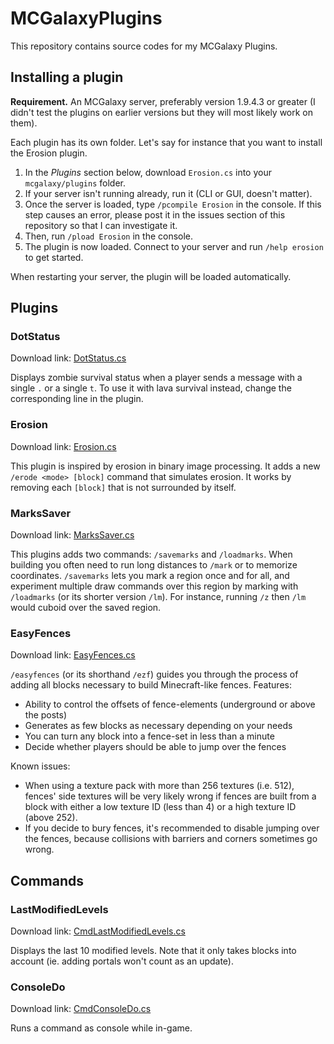 # MCGalaxyPlugins

This repository contains source codes for my MCGalaxy Plugins.

## Installing a plugin

**Requirement.** An MCGalaxy server, preferably version 1.9.4.3 or greater (I didn't test the plugins on earlier versions but they will most likely work on them).

Each plugin has its own folder. Let's say for instance that you want to install the Erosion plugin.

1. In the *Plugins* section below, download `Erosion.cs` into your `mcgalaxy/plugins` folder.
2. If your server isn't running already, run it (CLI or GUI, doesn't matter).
3. Once the server is loaded, type `/pcompile Erosion` in the console. If this step causes an error, please post it in the issues section of this repository so that I can investigate it.
4. Then, run `/pload Erosion` in the console. 
5. The plugin is now loaded. Connect to your server and run `/help erosion` to get started.

When restarting your server, the plugin will be loaded automatically.

## Plugins

### DotStatus

Download link: [DotStatus.cs](https://raw.githubusercontent.com/dflat2/MCGalaxyPlugins/main/DotStatus/DotStatus.cs)

Displays zombie survival status when a player sends a message with a single `.` or a single `t`. To use it with lava survival instead, change the corresponding line in the plugin.

### Erosion

Download link: [Erosion.cs](https://raw.githubusercontent.com/dflat2/MCGalaxyPlugins/main/Erosion/Erosion.cs)

This plugin is inspired by erosion in binary image processing. It adds a new `/erode <mode> [block]` command that simulates erosion. It works by removing each `[block]` that is not surrounded by itself.

### MarksSaver

Download link: [MarksSaver.cs](https://raw.githubusercontent.com/dflat2/MCGalaxyPlugins/main/MarksSaver/MarksSaver.cs)

This plugins adds two commands: `/savemarks` and `/loadmarks`. When building you often need to run long distances to `/mark` or to memorize coordinates. `/savemarks` lets you mark a region once and for all, and experiment multiple draw commands over this region by marking with `/loadmarks` (or its shorter version `/lm`). For instance, running `/z` then `/lm` would cuboid over the saved region.

### EasyFences

Download link: [EasyFences.cs](https://raw.githubusercontent.com/dflat2/MCGalaxyPlugins/main/EasyFences/EasyFences.cs)

`/easyfences` (or its shorthand `/ezf`) guides you through the process of adding all blocks necessary to build Minecraft-like fences. Features:

+ Ability to control the offsets of fence-elements (underground or above the posts)
+ Generates as few blocks as necessary depending on your needs
+ You can turn any block into a fence-set in less than a minute
+ Decide whether players should be able to jump over the fences

Known issues:

+ When using a texture pack with more than 256 textures (i.e. 512), fences' side textures  will be very likely wrong if fences are built from a block with either a low texture ID (less than 4) or a high texture ID (above 252).
+ If you decide to bury fences, it's recommended to disable jumping over the fences, because collisions with barriers and corners sometimes go wrong.

## Commands

### LastModifiedLevels

Download link: [CmdLastModifiedLevels.cs](https://raw.githubusercontent.com/dflat2/MCGalaxyPlugins/main/Commands/Commands/CmdLastModifiedLevels.cs)

Displays the last 10 modified levels. Note that it only takes blocks into account (ie. adding portals won't count as an update).

### ConsoleDo

Download link: [CmdConsoleDo.cs](https://raw.githubusercontent.com/dflat2/MCGalaxyPlugins/main/Commands/Commands/CmdConsoleDo.cs)

Runs a command as console while in-game.
